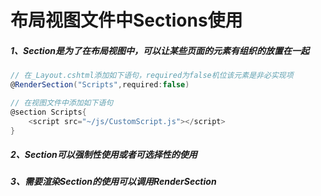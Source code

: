 # 布局视图文件中Sections使用

##### 1、Section是为了在布局视图中，可以让某些页面的元素有组织的放置在一起

```c#
// 在_Layout.cshtml添加如下语句，required为false机位该元素是非必实现项
@RenderSection("Scripts",required:false)

// 在视图文件中添加如下语句
@section Scripts{
    <script src="~/js/CustomScript.js"></script>
}
```



##### 2、Section可以强制性使用或者可选择性的使用

##### 3、需要渲染Section的使用可以调用RenderSection

